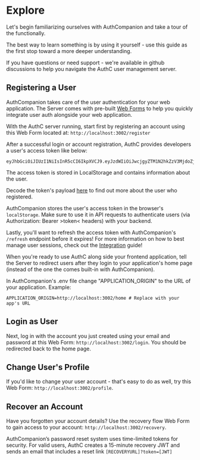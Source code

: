 # Explore

Let's begin familiarizing ourselves with AuthCompanion and take a tour of the functionally.

The best way to learn something is by using it yourself - use this guide as the first stop toward a more deeper understanding.

If you have questions or need support - we're available in github discussions to help you navigate the AuthC user management server.

## Registering a User

AuthCompanion takes care of the user authentication for your web application. The Server comes with pre-built [Web Forms](./webforms.md) to help you quickly integrate user auth alongside your web application.

With the AuthC server running, start first by registering an account using this Web Form located at: `http://localhost:3002/register`

After a successful login or account registration, AuthC provides developers a user's access token like below:

```
eyJhbGciOiJIUzI1NiIsInR5cCI6IkpXVCJ9.eyJzdWIiOiJwcjgyZTM1N2hkZzV3MjdoZjRjbWNyaHQiLCJuYW1lIjoiQXV0aCBDIiwiZW1haWwiOiJhdXRoY0BleGFtcGxlLmNvbSIsInNjb3BlIjoidXNlciIsImlzcyI6ImF1dGhjb21wYW5pb24iLCJhdWQiOiJhdXRoY29tcGFuaW9uLWNsaWVudCIsImp0aSI6IjU3YjQzNzM1LWJiYTktNGM3OS1iZDNiLWNjMGJlYzhkYTE5YyIsImlhdCI6MTc0NjQ3MjE1NSwiZXhwIjoxNzQ2NDc1NzU1fQ.HUcJN_HPzCFyB6QvombA7mQ9grt0NzIpmJVgWmQUsmA
```

The access token is stored in LocalStorage and contains information about the user.

Decode the token's payload
[here](https://jwt.io/#debugger-io?token=eyJhbGciOiJIUzI1NiIsInR5cCI6IkpXVCJ9.eyJzdWIiOiJwcjgyZTM1N2hkZzV3MjdoZjRjbWNyaHQiLCJuYW1lIjoiQXV0aCBDIiwiZW1haWwiOiJhdXRoY0BleGFtcGxlLmNvbSIsInNjb3BlIjoidXNlciIsImlzcyI6ImF1dGhjb21wYW5pb24iLCJhdWQiOiJhdXRoY29tcGFuaW9uLWNsaWVudCIsImp0aSI6IjU3YjQzNzM1LWJiYTktNGM3OS1iZDNiLWNjMGJlYzhkYTE5YyIsImlhdCI6MTc0NjQ3MjE1NSwiZXhwIjoxNzQ2NDc1NzU1fQ.HUcJN_HPzCFyB6QvombA7mQ9grt0NzIpmJVgWmQUsmA)
to find out more about the user who registered.

AuthCompanion stores the user's access token in the browser's `localStorage`. Make sure to use it in API requests to authenticate users (via Authorization: Bearer >token< headers) with your backend.

Lastly, you'll want to refresh the access token with AuthCompanion's `/refresh`
endpoint before it expires! For more information on how to best manage user sessions, check out the [Integration](./webforms.md) guide!

When you're ready to use AuthC along side your frontend application, tell the Server to redirect users after they login to your application's home page (instead of the one the comes built-in with
AuthCompanion).

In AuthCompanion's .env file change "APPLICATION_ORIGIN" to the URL of your
application. Example:

`APPLICATION_ORIGIN=http://localhost:3002/home # Replace with your app's URL`

## Login as User

Next, log in with the account you just created using your email and password at
this Web Form:
`http://localhost:3002/login`. You
should be redirected back to the home page.

## Change User's Profile

If you'd like to change your user account - that's easy to do as well, try this
Web Form:
`http://localhost:3002/profile`.

## Recover an Account

Have you forgotten your account details? Use the recovery flow Web Form to gain
access to your account:
`http://localhost:3002/recovery`.

AuthCompanion’s password reset system uses time-limited tokens for security. For valid users, AuthC creates a 15-minute recovery JWT and sends an email that includes a reset link `[RECOVERYURL]?token=[JWT]`
